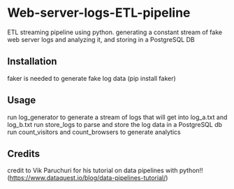 # Web-server-logs-ETL-pipeline

ETL streaming pipeline using python. generating a constant stream of fake web server logs and analyzing it, and storing in a PostgreSQL DB

## Installation

faker is needed to generate fake log data (pip install faker)

## Usage

run log_generator to generate a stream of logs that will get into log_a.txt and log_b.txt 
run store_logs to parse and store the log data in a PostgreSQL db
run count_visitors and count_browsers to generate analytics

## Credits

credit to Vik Paruchuri for his tutorial on data pipelines with python!!
(https://www.dataquest.io/blog/data-pipelines-tutorial/)
